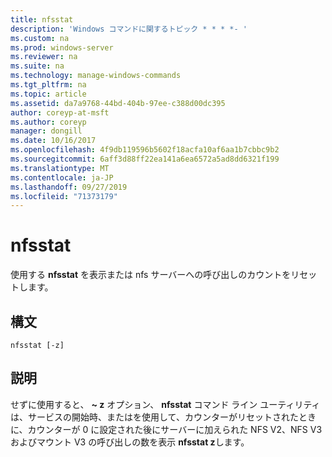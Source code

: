 ```yaml
---
title: nfsstat
description: 'Windows コマンドに関するトピック * * * *- '
ms.custom: na
ms.prod: windows-server
ms.reviewer: na
ms.suite: na
ms.technology: manage-windows-commands
ms.tgt_pltfrm: na
ms.topic: article
ms.assetid: da7a9768-44bd-404b-97ee-c388d00dc395
author: coreyp-at-msft
ms.author: coreyp
manager: dongill
ms.date: 10/16/2017
ms.openlocfilehash: 4f9db119596b5602f18acfa10af6aa1b7cbbc9b2
ms.sourcegitcommit: 6aff3d88ff22ea141a6ea6572a5ad8dd6321f199
ms.translationtype: MT
ms.contentlocale: ja-JP
ms.lasthandoff: 09/27/2019
ms.locfileid: "71373179"
---
```

# <a name="nfsstat"></a>nfsstat



使用する **nfsstat** を表示または nfs サーバーへの呼び出しのカウントをリセットします。

## <a name="syntax"></a>構文

```
nfsstat [-z]
```

## <a name="description"></a>説明

せずに使用すると、 **~ z** オプション、 **nfsstat** コマンド ライン ユーティリティは、サービスの開始時、またはを使用して、カウンターがリセットされたときに、カウンターが 0 に設定された後にサーバーに加えられた NFS V2、NFS V3 およびマウント V3 の呼び出しの数を表示 **nfsstat z**します。